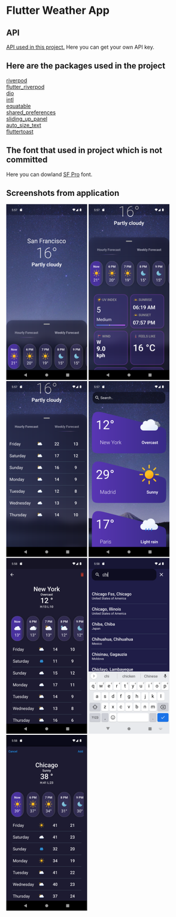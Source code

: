# Flutter Weather App
## API
[API used in this project.](https://www.weatherapi.com) Here you can get your own API key.
## Here are the packages used in the project
[riverpod](https://pub.dev/packages/riverpod)</br>
[flutter_riverpod](https://pub.dev/packages/flutter_riverpod)</br>
[dio](https://pub.dev/packages/dio)</br>
[intl](https://pub.dev/packages/intl)</br>
[equatable](https://pub.dev/packages/equatable)</br>
[shared_preferences](https://pub.dev/packages/equatable)</br>
[sliding_up_panel](https://pub.dev/packages/sliding_up_panel)</br>
[auto_size_text](https://pub.dev/packages/auto_size_text)</br>
[fluttertoast](https://pub.dev/packages/fluttertoast)</br>
## The font that used in project which is not committed
Here you can dowland [SF Pro](https://developer.apple.com/fonts/) font.</br>
## Screenshots from application
<p float="left">
<img src="https://github.com/hazarduman0/Weather-App/blob/main/images/Screenshot_1682618258.png?raw=true" width="216" height="468">
<img src="https://github.com/hazarduman0/Weather-App/blob/main/images/Screenshot_1682618273.png?raw=true" width="216" height="468">
<img src="https://github.com/hazarduman0/Weather-App/blob/main/images/Screenshot_1682618280.png?raw=true" width="216" height="468">
<img src="https://github.com/hazarduman0/Weather-App/blob/main/images/Screenshot_1682618289.png?raw=true" width="216" height="468">
<img src="https://github.com/hazarduman0/Weather-App/blob/main/images/Screenshot_1682618297.png?raw=true" width="216" height="468">
<img src="https://github.com/hazarduman0/Weather-App/blob/main/images/Screenshot_1682618314.png?raw=true" width="216" height="468">
<img src="https://github.com/hazarduman0/Weather-App/blob/main/images/Screenshot_1682618320.png?raw=true" width="216" height="468">
</p>
